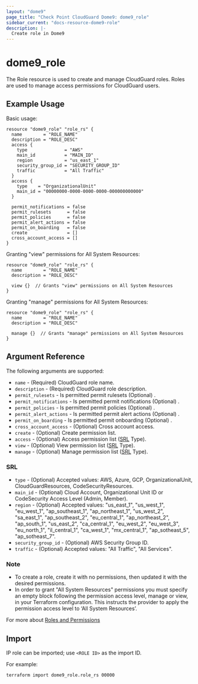 ```yaml
---
layout: "dome9"
page_title: "Check Point CloudGuard Dome9: dome9_role"
sidebar_current: "docs-resource-dome9-role"
description: |-
  Create role in Dome9
---
```


# dome9_role

The Role resource is used to create and manage CloudGuard roles. Roles are used to manage access permissions for CloudGuard users.

## Example Usage

Basic usage:

```hcl
resource "dome9_role" "role_rs" {
  name        = "ROLE_NAME"
  description = "ROLE_DESC"
  access {
    type              = "AWS"
    main_id           = "MAIN_ID"
    region            = "us_east_1"
    security_group_id = "SECURITY_GROUP_ID"
    traffic           = "All Traffic"
  }
  access {
    type    = "OrganizationalUnit"
    main_id = "00000000-0000-0000-0000-000000000000"
  }

  permit_notifications = false
  permit_rulesets      = false
  permit_policies      = false
  permit_alert_actions = false
  permit_on_boarding   = false
  create               = []
  cross_account_access = []
}

```

Granting "view" permissions for All System Resources:

```hcl
resource "dome9_role" "role_rs" {
  name        = "ROLE_NAME"
  description = "ROLE_DESC"
  
  view {}  // Grants "view" permissions on All System Resources
}
```

Granting "manage" permissions for All System Resources:

```hcl
resource "dome9_role" "role_rs" {
  name        = "ROLE_NAME"
  description = "ROLE_DESC"
  
  manage {}  // Grants "manage" permissions on All System Resources
}
```


## Argument Reference

The following arguments are supported:

* `name` - (Required) CloudGuard role name.
* `description` - (Required) CloudGuard role description. 
* `permit_rulesets` - Is permitted permit rulesets (Optional) .
* `permit_notifications` - Is permitted permit notifications (Optional) .
* `permit_policies` - Is permitted permit policies (Optional) .
* `permit_alert_actions` - Is permitted permit alert actions (Optional) .
* `permit_on_boarding` - Is permitted permit onboarding (Optional)  .
* `cross_account_access` - (Optional) Cross account access.
* `create` - (Optional) Create permission list.
* `access` - (Optional) Access permission list ([SRL](#SRL) Type).
* `view` - (Optional) View permission list ([SRL](#SRL) Type).
* `manage` - (Optional) Manage permission list ([SRL](#SRL) Type).

### SRL 
* `type` - (Optional) Accepted values: AWS, Azure, GCP, OrganizationalUnit, CloudGuardResources, CodeSecurityResources.
* `main_id` - (Optional) Cloud Account, Organizational Unit ID or CodeSecurity Access Level (Admin, Member).
* `region` - (Optional) Accepted values: "us_east_1", "us_west_1", "eu_west_1", "ap_southeast_1", "ap_northeast_1", "us_west_2", "sa_east_1", "ap_southeast_2", "eu_central_1", "ap_northeast_2", "ap_south_1", "us_east_2", "ca_central_1", "eu_west_2", "eu_west_3", "eu_north_1", "il_central_1", "ca_west_1", "mx_central_1", "ap_sotheast_5", "ap_sotheast_7".
* `security_group_id` - (Optional) AWS Security Group ID.
* `traffic` - (Optional) Accepted values: "All Traffic", "All Services".


### Note
* To create a role, create it with no permissions, then updated it with the desired permissions.
* In order to grant "All System Resources" permissions you must specify an empty block following the permission
access level, manage or view, in your Terraform configuration. This instructs the provider to apply the permission access level to ‘All System Resources’.


For more about [Roles and Permissions](https://sc1.checkpoint.com/documents/CloudGuard_Dome9/Documentation/Settings/Users-Roles.htm?tocpath=Settings%20%7C_____4)


## Import

IP role can be imported; use `<ROLE ID>` as the import ID. 

For example:

```shell
terraform import dome9_role.role_rs 00000
```
